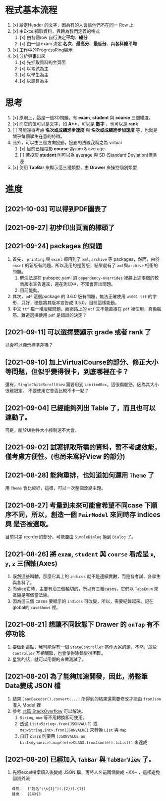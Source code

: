# 程式基本流程
1. [x] 給定Header 的文字，因為有的人會讓他們不在同一 Row 上
2. [x] 由Excel抓取資料，與轉為我們定義的格式
   1. [x] 由各個row 自行決定**平均**、**總分**
   2. [x] 由一個 exam 決定 **名次**、**最高分**、**最低分**、與**各科總平均**
3. [x] 工作中的ProgressRing顯示
4. [x] 分析與畫出來
   1. [x] 先抓取資料的主頁面
   2. [x] 以考試為主
   3. [x] 以學生為主
   4. [x] 以課目為主

# 思考
1. [x] 原則上，這是一個3D問題。有 **exam**, **student** 與 **course** 三個維度。
2. [x] 而它的值可以是文字，如 **A++**，可以是 **數字** ，也可以是 **rank**
3. [ ] 可能還得考慮 **名次或成績進步速度** 與 **名次或成績進步加速度** 等，也就是關乎每個學生在意的特徵。
4. 此外，可以由三個方向投影，投影的法線我稱之為 virtual
   1. [x] 目前已經投影 **course** 為sum & average
   2. [ ] 若投影 **student** 則可以為 average 與 SD (Standard Deviation)標準差
5. [x] 使用 **TabBar** 來顯示這三種類型，由 **Drawer** 來操控個別類型

# 進度
## [2021-10-03] 可以得到PDF圖表了
## [2021-09-27] 初步印出頁面的標頭了
## [2021-09-24] packages 的問題
1. 首先， `printing` 與 `excel` 都用到了 `xml`, `archive` 等 packages，然而，由於 `excel` 的新版有問題，所以我用的是舊版，結果就有了 `xml`與`archive` 相衝的問題。
   1. 解決法是在 pubspec.yaml 的 `dependency-overrides` 裡將上述兩個的較新版本宣告進來，還在測試中，不知會否出問題。
   2. 目前能動。
2. 其次，`pdf` 這個package 的 3.6.0 版有問題，無法正確使用 `wt001.ttf` 的字形，只好，硬是將其版本宣告成 3.5.0，目前這樣能動。
3. 中文 `ttf` 檔一堆版權問題，而網路上的 `otf` 又不能直接在 `pdf` 裡使用，真傷腦筋。難道選擇使用 `pdf` 是錯誤的決定？
## [2021-09-11] 可以選擇要顯示 grade 或者 rank 了
以後可以顯示標準差嗎？

## [2021-09-10] 加上VirtualCourse的部分、修正大小等問題，但似乎變得很卡，到底哪裡在卡？
還有，`SingleChildScrollView` 需要用到 `LimitedBox`，這很傷腦筋，因為其大小很難限定。
不要使用它會否比較不卡一點？
## [2021-09-04] 已經能夠列出 Table 了，而且也可以連動了。
可是，關於UI物件大小控制還不大會。

## [2021-09-02] 試著抓取所需的資料，暫不考慮效能，僅考慮方便性。(也尚未寫好View 的部分)
## [2021-08-28] 能夠重排，也知道如何運用 `Theme` 了
用 `Theme` 會比較好，這樣，可以一次整個改變主題。
## [2021-08-27] 考量到未來可能會希望不同case 下順序不同，所以，創造一個 `PairModel` 來同時存 indices 與 是否被選取。
目前只差 reorder的部分，可能要由 `SimpleDialog` 換到 `Dialog` 了。
## [2021-08-26] 將 `exam`, `student` 與 `course` 看成是 `x`, `y`, `z` 三個軸(Axes)
1. 既然這些叫軸，那麼它其上的 `indices` 就不是連續實數，而是各考試、各學生與各科了。
2. 而slice它時，主要有沿三個軸切的，所以有三種cases，它們以 `TabsEnum` 來區隔是哪個當法線。
3. 因為這三個 cases 要顯示的 `indices` 可改變，所以，需要紀錄起來。記在 global的 `caseShows` 裡。
   
## [2021-08-21] 想讓不同狀態下 Drawer 的 `onTap` 有不停功能
1. 要做到這點，我可能得有一個 `StateController` 當作大家的頭，不然，這些 `Controller` 互相關聯，也會使得除錯變得困難。
2. 星狀的話，就可以用假的來做測試了。 
## [2021-08-20] 為了能夠加速開發，因此，將整筆Data變成 JSON 檔
1. 結果 `JsonDecoder().convert(...)` 所得到的結果還需要修改才能由 `fromJson` 灌入 Model 裡
2. 參考 [此篇 StackOverflow](https://stackoverflow.com/questions/53376518/dart-json-string-convert-to-list-string) 可以解決。
   1. `String`, `num` 等不用轉換即可使用。
   2. 透過 `List<String>.from(JSONVALUE)` 或 `Map<String,int>.from(JSONVALUE)` 來轉換 `List` 與 `Map`
   3. 自訂 `class` 則要用 `(JSONVALUE as List<dynamic>).map((e)=>CLASS.fromJson(e)).toList()` 來達成
## [2021-08-20] 已經加入 `TabBar` 與 `TabBarView` 了。
1. 先將excel檔案讀入後變成 JSON 檔，再將人名前兩個變成 ~XX~ ，這樣避免個資外流
``` regexp
   尋找：  ("姓名":\s{1}")(.{2})(.{1})
   替換：  $1XX$3
```
